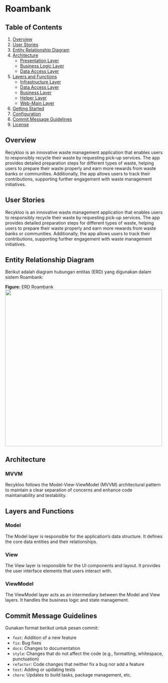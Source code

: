 # Roambank

## Table of Contents

1. [Overview](#overview)
2. [User Stories](#user-stories)
3. [Entity Relationship Diagram](#entity-relationship-diagram)
4. [Architecture](#architecture)
   - [Presentation Layer](#presentation-layer)
   - [Business Logic Layer](#business-logic-layer)
   - [Data Access Layer](#data-access-layer)
5. [Layers and Functions](#layers-and-functions)
   - [Infrastructure Layer](#infrastructure-layer)
   - [Data Access Layer](#data-access-layer)
   - [Business Layer](#business-layer)
   - [Helper Layer](#helper-layer)
   - [Web-Main Layer](#web-main-layer)
6. [Getting Started](#getting-started)
7. [Configuration](#configuration)
8. [Commit Message Guidelines](#commit-message-guidelines)
9. [License](#license)

## Overview

Recykloo is an innovative waste management application that enables users to responsibly recycle their waste by requesting pick-up services. 
The app provides detailed preparation steps for different types of waste, helping users to prepare their waste properly and earn more rewards from waste banks or communities. 
Additionally, the app allows users to track their contributions, supporting further engagement with waste management initiatives.

## User Stories

Recykloo is an innovative waste management application that enables users to responsibly recycle their waste by requesting pick-up services. 
The app provides detailed preparation steps for different types of waste, helping users to prepare their waste properly and earn more rewards from waste banks or communities. 
Additionally, the app allows users to track their contributions, supporting further engagement with waste management initiatives.

## Entity Relationship Diagram

Berikut adalah diagram hubungan entitas (ERD) yang digunakan dalam sistem Roambank:

**Figure:** ERD Roambank</br>
<img src="https://github.com/user-attachments/assets/f79a803e-5571-4d4b-9a03-70cf91b7583b" width="500"/>

## Architecture

### MVVM
Recykloo follows the Model-View-ViewModel (MVVM) architectural pattern to maintain a clear separation of concerns and enhance code maintainability and testability.


## Layers and Functions

### Model

The Model layer is responsible for the application’s data structure. It defines the core data entities and their relationships.

### View

The View layer is responsible for the UI components and layout. It provides the user interface elements that users interact with.

### ViewModel

The ViewModel layer acts as an intermediary between the Model and View layers. It handles the business logic and state management.

## Commit Message Guidelines

Gunakan format berikut untuk pesan commit:
- `feat`: Addition of a new feature
- `fix`: Bug fixes
- `docs`: Changes to documentation
- `style`: Changes that do not affect the code (e.g., formatting, whitespace, punctuation)
- `refactor`: Code changes that neither fix a bug nor add a feature
- `test`: Adding or updating tests
- `chore`: Updates to build tasks, package management, etc.
